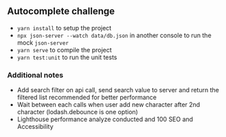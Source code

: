 ## Autocomplete challenge
* `yarn install` to setup the project
* `npx json-server --watch data/db.json` in another console to run the mock `json-server`
* `yarn serve` to compile the project
* `yarn test:unit` to run the unit tests

### Additional notes
* Add search filter on api call, send search value to server and return the filtered list recommended for better performance
* Wait between each calls when user add new character after 2nd character (lodash.debounce is one option)
* Lighthouse performance analyze conducted and 100 SEO and Accessibility